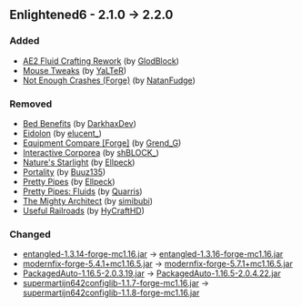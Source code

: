 ## Enlightened6 - 2.1.0 -> 2.2.0

### Added

  * [AE2 Fluid Crafting Rework](https://www.curseforge.com/minecraft/mc-mods/ae2-fluid-crafting-rework) (by [GlodBlock](https://www.curseforge.com/members/GlodBlock/projects))
  * [Mouse Tweaks](https://www.curseforge.com/minecraft/mc-mods/mouse-tweaks) (by [YaLTeR](https://www.curseforge.com/members/YaLTeR/projects))
  * [Not Enough Crashes (Forge)](https://www.curseforge.com/minecraft/mc-mods/not-enough-crashes-forge) (by [NatanFudge](https://www.curseforge.com/members/NatanFudge/projects))

### Removed

  * [Bed Benefits](https://www.curseforge.com/minecraft/mc-mods/bed-benefits) (by [DarkhaxDev](https://www.curseforge.com/members/DarkhaxDev/projects))
  * [Eidolon](https://www.curseforge.com/minecraft/mc-mods/eidolon) (by [elucent_](https://www.curseforge.com/members/elucent_/projects))
  * [Equipment Compare [Forge]](https://www.curseforge.com/minecraft/mc-mods/equipment-compare) (by [Grend_G](https://www.curseforge.com/members/Grend_G/projects))
  * [Interactive Corporea](https://www.curseforge.com/minecraft/mc-mods/interactive-corporea) (by [shBLOCK_](https://www.curseforge.com/members/shBLOCK_/projects))
  * [Nature's Starlight](https://www.curseforge.com/minecraft/mc-mods/natures-starlight) (by [Ellpeck](https://www.curseforge.com/members/Ellpeck/projects))
  * [Portality](https://www.curseforge.com/minecraft/mc-mods/portality) (by [Buuz135](https://www.curseforge.com/members/Buuz135/projects))
  * [Pretty Pipes](https://www.curseforge.com/minecraft/mc-mods/pretty-pipes) (by [Ellpeck](https://www.curseforge.com/members/Ellpeck/projects))
  * [Pretty Pipes: Fluids](https://www.curseforge.com/minecraft/mc-mods/pretty-pipes-fluids) (by [Quarris](https://www.curseforge.com/members/Quarris/projects))
  * [The Mighty Architect](https://www.curseforge.com/minecraft/mc-mods/the-mighty-architect) (by [simibubi](https://www.curseforge.com/members/simibubi/projects))
  * [Useful Railroads](https://www.curseforge.com/minecraft/mc-mods/useful-railroads) (by [HyCraftHD](https://www.curseforge.com/members/HyCraftHD/projects))

### Changed

  * [entangled-1.3.14-forge-mc1.16.jar](https://www.curseforge.com/minecraft/mc-mods/entangled/files/4556663) -> [entangled-1.3.16-forge-mc1.16.jar](https://www.curseforge.com/minecraft/mc-mods/entangled/files/4720106)
  * [modernfix-forge-5.4.1+mc1.16.5.jar](https://www.curseforge.com/minecraft/mc-mods/modernfix/files/4666515) -> [modernfix-forge-5.7.1+mc1.16.5.jar](https://www.curseforge.com/minecraft/mc-mods/modernfix/files/4714445)
  * [PackagedAuto-1.16.5-2.0.3.19.jar](https://www.curseforge.com/minecraft/mc-mods/packagedauto/files/4478954) -> [PackagedAuto-1.16.5-2.0.4.22.jar](https://www.curseforge.com/minecraft/mc-mods/packagedauto/files/4684056)
  * [supermartijn642configlib-1.1.7-forge-mc1.16.jar](https://www.curseforge.com/minecraft/mc-mods/supermartijn642s-config-lib/files/4629790) -> [supermartijn642configlib-1.1.8-forge-mc1.16.jar](https://www.curseforge.com/minecraft/mc-mods/supermartijn642s-config-lib/files/4715401)

